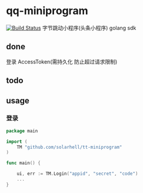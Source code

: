 # qq-miniprogram
[![Build Status](https://travis-ci.org/solarhell/mina.svg?branch=master)](https://travis-ci.org/solarhell/mina)
字节跳动小程序(头条小程序) golang sdk

## done
登录
AccessToken(需持久化 防止超过请求限制)

## todo


## usage

### 登录
```go
package main

import (
	TM "github.com/solarhell/tt-miniprogram"
)

func main() {

	ui, err := TM.Login("appid", "secret", "code")
	...
}
```
